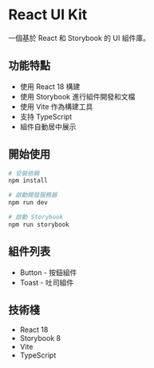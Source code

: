 # React UI Kit

一個基於 React 和 Storybook 的 UI 組件庫。

## 功能特點

- 使用 React 18 構建
- 使用 Storybook 進行組件開發和文檔
- 使用 Vite 作為構建工具
- 支持 TypeScript
- 組件自動居中展示

## 開始使用

```bash
# 安裝依賴
npm install

# 啟動開發服務器
npm run dev

# 啟動 Storybook
npm run storybook
```

## 組件列表

- Button - 按鈕組件
- Toast - 吐司組件

## 技術棧

- React 18
- Storybook 8
- Vite
- TypeScript
